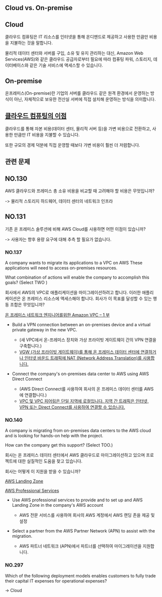 ## Cloud vs. On-premise

## Cloud

클라우드 컴퓨팅은 IT 리소스를 인터넷을 통해 온디맨드로 제공하고 사용한 만큼만 비용을 지불하는 것을 말합니다.

물리적 데이터 센터와 서버를 구입, 소유 및 유지 관리하는 대신, Amazon Web Services(AWS)와 같은 클라우드 공급자로부터 필요에 따라 컴퓨팅 파워, 스토리지, 데이터베이스와 같은 기술 서비스에 액세스할 수 있습니다.

## On-premise

온프레미스(On-premise)란 기업의 서버를 클라우드 같은 원격 환경에서 운영하는 방식이 아닌, 자체적으로 보유한 전산실 서버에 직접 설치해 운영하는 방식을 의미합니다. 

## [클라우드 컴퓨팅의 이점](https://aws.amazon.com/ko/what-is-cloud-computing/)

클라우드를 통해 자본 비용(데이터 센터, 물리적 서버 등)을 가변 비용으로 전환하고, 사용한 만큼만 IT 비용을 지불할 수 있습니다. 

또한 규모의 경제 덕분에 직접 운영할 때보다 가변 비용이 훨씬 더 저렴합니다. 

## 관련 문제

## NO.130
AWS 클라우드와 프레미스 총 소유 비용을 비교할 때 고려해야 할 비용은 무엇입니까?

-> 물리적 스토리지 하드웨어, 데이터 센터의 네트워크 인프라


## NO.131
기존 온 프레미스 솔루션에 비해 AWS Cloud를 사용하면 어떤 이점이 있습니까?

-> 사용자는 향후 용량 요구에 대해 추측 할 필요가 없습니다.

### NO.137 
A company wants to migrate its applications to a VPC on AWS These applications will need to access on-premises resources.

What combination of actions will enable the company to accomplish this goals? (Select TWO )

회사에서 AWS의 VPC로 애플리케이션을 마이그레이션하려고 합니다. 이러한 애플리케이션은 온 프레미스 리소스에 액세스해야 합니다. 회사가 이 목표를 달성할 수 있는 행동 조합은 무엇입니까?

[온 프레미스 네트워크 엔지니어를위한 Amazon VPC – 1 부](https://aws.amazon.com/ko/blogs/apn/amazon-vpc-for-on-premises-network-engineers-part-one/)

   * Build a VPN connection between an on-premises device and a virtual private gateway in the new VPC.
      * (새 VPC에서 온-프레미스 장치와 가상 프라이빗 게이트웨이 간의 VPN 연결을 구축합니다.)
      * [VGW (가상 프라이빗 게이트웨이)를 통해 온 프레미스 데이터 센터에 연결하거나 인터넷 바운드 트래픽에 NAT (Network Address Translation)를 사용합니다.]()

   * Connect the company's on-premises data center to AWS using AWS Direct Connect
      * (AWS Direct Connect를 사용하여 회사의 온 프레미스 데이터 센터를 AWS에 연결합니다.)
      * [VPC 및 VPC 피어링은 단일 지역에 로컬입니다. 지역 간 트래픽은 인터넷, VPN 또는 Direct Connect를 사용하여 연결할 수 있습니다.](https://aws.amazon.com/ko/blogs/apn/amazon-vpc-for-on-premises-network-engineers-part-one/)

### NO.140 
A company is migrating from on-premises data centers to the AWS cloud and is looking for hands-on help with the project.

How can the company get this support? (Select TOO.)

회사는 온 프레미스 데이터 센터에서 AWS 클라우드로 마이그레이션하고 있으며 프로젝트에 대한 실질적인 도움을 찾고 있습니다.

회사는 어떻게 이 지원을 받을 수 있습니까?

[AWS Landing Zone](https://aws.amazon.com/ko/solutions/implementations/aws-landing-zone/)

[AWS Professional Services](https://aws.amazon.com/ko/professional-services/?nc1=h_ls)

   * Use AWS professional services to provide and to set up and AWS Landing Zone in the company's AWS account
      * AWS 전문 서비스를 사용하여 회사의 AWS 계정에서 AWS 랜딩 존을 제공 및 설정

   * Select a partner from the AWS Partner Network (APN) to assist with the migration.
      * AWS 파트너 네트워크 (APN)에서 파트너를 선택하여 마이그레이션을 지원합니다.

### NO.297 
Which of the following deployment models enables customers to fully trade their capital IT expenses for operational expenses?

-> Cloud

